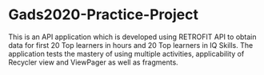 # Gads2020-Practice-Project
This is an API application which is developed using RETROFIT API to obtain data for first 20 Top learners in hours and 20 Top learners in IQ Skills. The application tests the mastery of using multiple activities, applicability of Recycler view and ViewPager as well as fragments.
